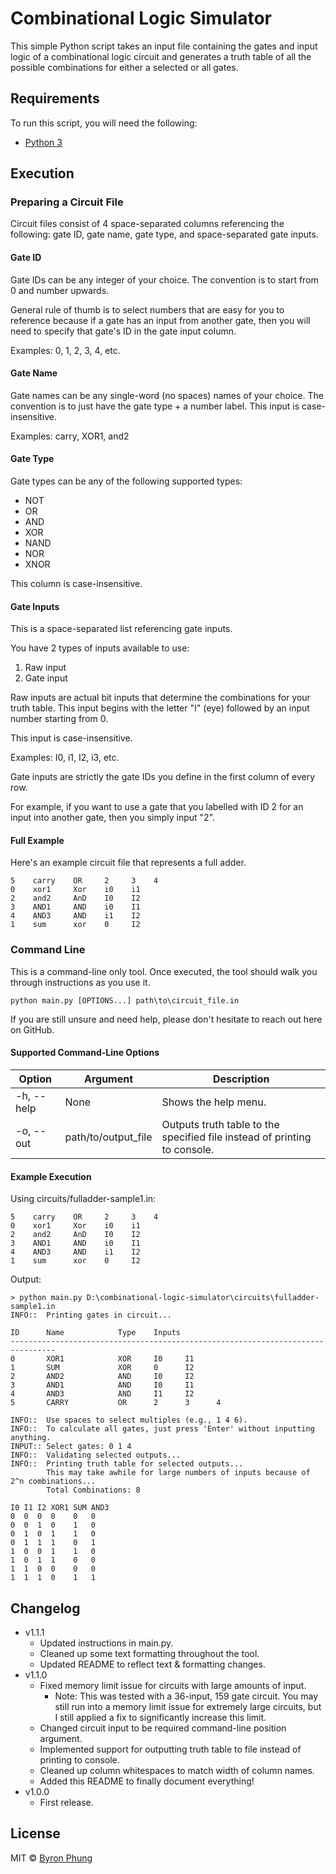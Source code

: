 # Combinational Logic Simulator

This simple Python script takes an input file containing the gates and input logic of a combinational logic circuit and generates a truth table of all the possible combinations for either a selected or all gates.

## Requirements

To run this script, you will need the following:
* [Python 3](https://www.python.org/downloads/)

## Execution

### Preparing a Circuit File

Circuit files consist of 4 space-separated columns referencing the following: gate ID, gate name, gate type, and space-separated gate inputs.

#### Gate ID

Gate IDs can be any integer of your choice. The convention is to start from 0 and number upwards.

General rule of thumb is to select numbers that are easy for you to reference because if a gate has an input from another gate, then you will need to specify that gate's ID in the gate input column.

Examples: 0, 1, 2, 3, 4, etc.

#### Gate Name

Gate names can be any single-word (no spaces) names of your choice. The convention is to just have the gate type + a number label. This input is case-insensitive.

Examples: carry, XOR1, and2

#### Gate Type

Gate types can be any of the following supported types:
* NOT
* OR
* AND
* XOR
* NAND
* NOR
* XNOR

This column is case-insensitive.

#### Gate Inputs

This is a space-separated list referencing gate inputs.

You have 2 types of inputs available to use:
1. Raw input
2. Gate input

Raw inputs are actual bit inputs that determine the combinations for your truth table. This input begins with the letter "I" (eye) followed by an input number starting from 0.

This input is case-insensitive.

Examples: I0, i1, I2, i3, etc.

Gate inputs are strictly the gate IDs you define in the first column of every row.

For example, if you want to use a gate that you labelled with ID 2 for an input into another gate, then you simply input "2".

#### Full Example

Here's an example circuit file that represents a full adder.

```
5    carry    OR     2     3    4
0    xor1     Xor    i0    i1
2    and2     AnD    I0    I2
3    AND1     AND    i0    I1
4    AND3     AND    i1    I2
1    sum      xor    0     I2
```

### Command Line

This is a command-line only tool. Once executed, the tool should walk you through instructions as you use it.

```
python main.py [OPTIONS...] path\to\circuit_file.in
```

If you are still unsure and need help, please don't hesitate to reach out here on GitHub.

#### Supported Command-Line Options

| Option     | Argument            | Description                                                                |
| ---------- | ------------------- | -------------------------------------------------------------------------- |
| -h, --help | None                | Shows the help menu.                                                       |
| -o, --out  | path/to/output_file | Outputs truth table to the specified file instead of printing to console. |

#### Example Execution

Using circuits/fulladder-sample1.in:

```
5    carry    OR     2     3    4
0    xor1     Xor    i0    i1
2    and2     AnD    I0    I2
3    AND1     AND    i0    I1
4    AND3     AND    i1    I2
1    sum      xor    0     I2
```

Output:

```
> python main.py D:\combinational-logic-simulator\circuits\fulladder-sample1.in
INFO::  Printing gates in circuit...

ID      Name            Type    Inputs
--------------------------------------------------------------------------------
0       XOR1            XOR     I0     I1
1       SUM             XOR     0      I2
2       AND2            AND     I0     I2
3       AND1            AND     I0     I1
4       AND3            AND     I1     I2
5       CARRY           OR      2      3      4

INFO::  Use spaces to select multiples (e.g., 1 4 6).
INFO::  To calculate all gates, just press 'Enter' without inputting anything.
INPUT:: Select gates: 0 1 4
INFO::  Validating selected outputs...
INFO::  Printing truth table for selected outputs...
        This may take awhile for large numbers of inputs because of 2^n combinations...
        Total Combinations: 8

I0 I1 I2 XOR1 SUM AND3
0  0  0  0    0   0
0  0  1  0    1   0
0  1  0  1    1   0
0  1  1  1    0   1
1  0  0  1    1   0
1  0  1  1    0   0
1  1  0  0    0   0
1  1  1  0    1   1
```

## Changelog

* v1.1.1
  - Updated instructions in main.py.
  - Cleaned up some text formatting throughout the tool.
  - Updated README to reflect text & formatting changes.
* v1.1.0
  - Fixed memory limit issue for circuits with large amounts of input.
    * Note: This was tested with a 36-input, 159 gate circuit. You may still run into a memory limit issue for extremely large circuits, but I still applied a fix to significantly increase this limit.
  - Changed circuit input to be required command-line position argument.
  - Implemented support for outputting truth table to file instead of printing to console.
  - Cleaned up column whitespaces to match width of column names.
  - Added this README to finally document everything!
* v1.0.0
  - First release.

## License

MIT © [Byron Phung](https://www.byronphung.com)